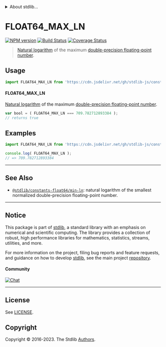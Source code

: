 <!--

@license Apache-2.0

Copyright (c) 2018 The Stdlib Authors.

Licensed under the Apache License, Version 2.0 (the "License");
you may not use this file except in compliance with the License.
You may obtain a copy of the License at

   http://www.apache.org/licenses/LICENSE-2.0

Unless required by applicable law or agreed to in writing, software
distributed under the License is distributed on an "AS IS" BASIS,
WITHOUT WARRANTIES OR CONDITIONS OF ANY KIND, either express or implied.
See the License for the specific language governing permissions and
limitations under the License.

-->


<details>
  <summary>
    About stdlib...
  </summary>
  <p>We believe in a future in which the web is a preferred environment for numerical computation. To help realize this future, we've built stdlib. stdlib is a standard library, with an emphasis on numerical and scientific computation, written in JavaScript (and C) for execution in browsers and in Node.js.</p>
  <p>The library is fully decomposable, being architected in such a way that you can swap out and mix and match APIs and functionality to cater to your exact preferences and use cases.</p>
  <p>When you use stdlib, you can be absolutely certain that you are using the most thorough, rigorous, well-written, studied, documented, tested, measured, and high-quality code out there.</p>
  <p>To join us in bringing numerical computing to the web, get started by checking us out on <a href="https://github.com/stdlib-js/stdlib">GitHub</a>, and please consider <a href="https://opencollective.com/stdlib">financially supporting stdlib</a>. We greatly appreciate your continued support!</p>
</details>

# FLOAT64_MAX_LN

[![NPM version][npm-image]][npm-url] [![Build Status][test-image]][test-url] [![Coverage Status][coverage-image]][coverage-url] <!-- [![dependencies][dependencies-image]][dependencies-url] -->

> [Natural logarithm][natural-logarithm] of the maximum [double-precision floating-point number][ieee754].



<section class="usage">

## Usage

```javascript
import FLOAT64_MAX_LN from 'https://cdn.jsdelivr.net/gh/stdlib-js/constants-float64-max-ln@deno/mod.js';
```

#### FLOAT64_MAX_LN

[Natural logarithm][natural-logarithm] of the maximum [double-precision floating-point number][ieee754].

```javascript
var bool = ( FLOAT64_MAX_LN === 709.782712893384 );
// returns true
```

</section>

<!-- /.usage -->

<section class="examples">

## Examples

<!-- TODO: better example -->

<!-- eslint no-undef: "error" -->

```javascript
import FLOAT64_MAX_LN from 'https://cdn.jsdelivr.net/gh/stdlib-js/constants-float64-max-ln@deno/mod.js';

console.log( FLOAT64_MAX_LN );
// => 709.782712893384
```

</section>

<!-- /.examples -->

<!-- C interface documentation. -->



<!-- Section for related `stdlib` packages. Do not manually edit this section, as it is automatically populated. -->

<section class="related">

* * *

## See Also

-   <span class="package-name">[`@stdlib/constants-float64/min-ln`][@stdlib/constants/float64/min-ln]</span><span class="delimiter">: </span><span class="description">natural logarithm of the smallest normalized double-precision floating-point number.</span>

</section>

<!-- /.related -->

<!-- Section for all links. Make sure to keep an empty line after the `section` element and another before the `/section` close. -->


<section class="main-repo" >

* * *

## Notice

This package is part of [stdlib][stdlib], a standard library with an emphasis on numerical and scientific computing. The library provides a collection of robust, high performance libraries for mathematics, statistics, streams, utilities, and more.

For more information on the project, filing bug reports and feature requests, and guidance on how to develop [stdlib][stdlib], see the main project [repository][stdlib].

#### Community

[![Chat][chat-image]][chat-url]

---

## License

See [LICENSE][stdlib-license].


## Copyright

Copyright &copy; 2016-2023. The Stdlib [Authors][stdlib-authors].

</section>

<!-- /.stdlib -->

<!-- Section for all links. Make sure to keep an empty line after the `section` element and another before the `/section` close. -->

<section class="links">

[npm-image]: http://img.shields.io/npm/v/@stdlib/constants-float64-max-ln.svg
[npm-url]: https://npmjs.org/package/@stdlib/constants-float64-max-ln

[test-image]: https://github.com/stdlib-js/constants-float64-max-ln/actions/workflows/test.yml/badge.svg?branch=v0.1.0
[test-url]: https://github.com/stdlib-js/constants-float64-max-ln/actions/workflows/test.yml?query=branch:v0.1.0

[coverage-image]: https://img.shields.io/codecov/c/github/stdlib-js/constants-float64-max-ln/main.svg
[coverage-url]: https://codecov.io/github/stdlib-js/constants-float64-max-ln?branch=main

<!--

[dependencies-image]: https://img.shields.io/david/stdlib-js/constants-float64-max-ln.svg
[dependencies-url]: https://david-dm.org/stdlib-js/constants-float64-max-ln/main

-->

[chat-image]: https://img.shields.io/gitter/room/stdlib-js/stdlib.svg
[chat-url]: https://app.gitter.im/#/room/#stdlib-js_stdlib:gitter.im

[stdlib]: https://github.com/stdlib-js/stdlib

[stdlib-authors]: https://github.com/stdlib-js/stdlib/graphs/contributors

[umd]: https://github.com/umdjs/umd
[es-module]: https://developer.mozilla.org/en-US/docs/Web/JavaScript/Guide/Modules

[deno-url]: https://github.com/stdlib-js/constants-float64-max-ln/tree/deno
[umd-url]: https://github.com/stdlib-js/constants-float64-max-ln/tree/umd
[esm-url]: https://github.com/stdlib-js/constants-float64-max-ln/tree/esm
[branches-url]: https://github.com/stdlib-js/constants-float64-max-ln/blob/main/branches.md

[stdlib-license]: https://raw.githubusercontent.com/stdlib-js/constants-float64-max-ln/main/LICENSE

[ieee754]: https://en.wikipedia.org/wiki/IEEE_754-1985

[natural-logarithm]: https://en.wikipedia.org/wiki/Natural_logarithm

<!-- <related-links> -->

[@stdlib/constants/float64/min-ln]: https://github.com/stdlib-js/constants-float64-min-ln/tree/deno

<!-- </related-links> -->

</section>

<!-- /.links -->
